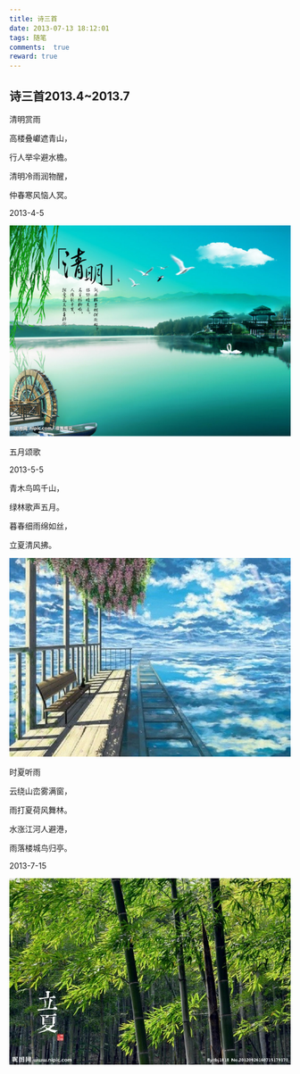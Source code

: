 ```yaml
---
title: 诗三首
date: 2013-07-13 18:12:01
tags: 随笔
comments:  true
reward: true
---
```


## 诗三首2013.4~2013.7

<!-- more -->
<link rel="stylesheet" href="//cdn.jsdelivr.net/npm/aplayer@1.10.0/dist/APlayer.min.css">
<script src="//cdn.jsdelivr.net/npm/hls.js/dist/hls.min.js"></script>
<script src="//cdn.jsdelivr.net/npm/aplayer@1.10.0/dist/APlayer.min.js"></script>
<div id="aplayer"></div>
<script type="javascript/text">
function aplayer(){
	const ap = new APlayer({
    	container: document.getElementById('aplayer'),
    	audio: [{
        	name: '光るなら',
        	artist: 'Goose house',
        	url: 'http://music.163.com/song/media/outer/url?id=506650377.mp3',
        	cover: 'http://p1.music.126.net/nd_hrcffrO41ho9kwvh6mQ==/109951163026324216.jpg',
        	theme: '#ebd0c2'
    	}]
	});
};
</script>

清明赏雨

高楼叠巘遮青山，

行人举伞避水檐。

清明冷雨润物醒，

仲春寒风恼人冥。

2013-4-5

![p1](/assets/img/7e3c1488103411.jpg)

五月颂歌

2013-5-5

青木鸟鸣千山，

绿林歌声五月。

暮春细雨绵如丝，

立夏清风拂。

![p2](/assets/img/b7b51488103444.jpg)

时夏听雨

云绕山峦雾满窗，

雨打夏荷风舞林。

水涨江河人避港，

雨落楼城鸟归亭。

2013-7-15

![p3](/assets/img/60901488103469.jpg)